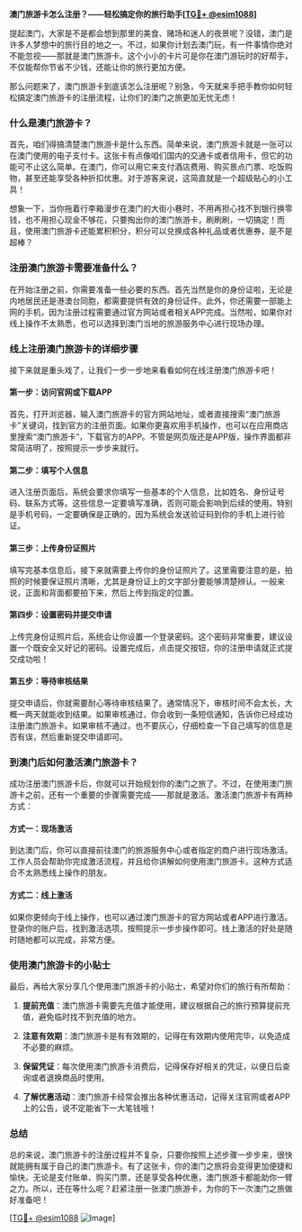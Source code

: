 **澳门旅游卡怎么注册？——轻松搞定你的旅行助手[[TG💪+ @esim1088](https://t.me/s/esim1088)]**

提起澳门，大家是不是都会想到那里的美食、赌场和迷人的夜景呢？没错，澳门是许多人梦想中的旅行目的地之一。不过，如果你计划去澳门玩，有一件事情你绝对不能忽视——那就是澳门旅游卡。这个小小的卡片可是你在澳门游玩时的好帮手，不仅能帮你节省不少钱，还能让你的旅行更加方便。

那么问题来了，澳门旅游卡到底该怎么注册呢？别急，今天就来手把手教你如何轻松搞定澳门旅游卡的注册流程，让你们的澳门之旅更加无忧无虑！

### 什么是澳门旅游卡？

首先，咱们得搞清楚澳门旅游卡是什么东西。简单来说，澳门旅游卡就是一张可以在澳门使用的电子支付卡。这张卡有点像咱们国内的交通卡或者信用卡，但它的功能可不止这么简单。在澳门，你可以用它来支付酒店费用、购买景点门票、吃饭购物，甚至还能享受各种折扣优惠。对于游客来说，这简直就是一个超级贴心的小工具！

想象一下，当你拖着行李箱漫步在澳门的大街小巷时，不用再担心找不到银行换零钱，也不用担心现金不够花，只要掏出你的澳门旅游卡，刷刷刷，一切搞定！而且，使用澳门旅游卡还能累积积分，积分可以兑换成各种礼品或者优惠券，是不是超棒？

### 注册澳门旅游卡需要准备什么？

在开始注册之前，你需要准备一些必要的东西。首先当然是你的身份证啦，无论是内地居民还是港澳台同胞，都需要提供有效的身份证件。此外，你还需要一部能上网的手机，因为注册过程需要通过官方网站或者相关APP完成。当然啦，如果你对线上操作不太熟悉，也可以选择到澳门当地的旅游服务中心进行现场办理。

### 线上注册澳门旅游卡的详细步骤

接下来就是重头戏了，让我们一步一步地来看看如何在线注册澳门旅游卡吧！

#### 第一步：访问官网或下载APP

首先，打开浏览器，输入澳门旅游卡的官方网站地址，或者直接搜索“澳门旅游卡”关键词，找到官方的注册页面。如果你更喜欢用手机操作，也可以在应用商店里搜索“澳门旅游卡”，下载官方的APP。不管是网页版还是APP版，操作界面都非常简洁明了，按照提示一步步来就行。

#### 第二步：填写个人信息

进入注册页面后，系统会要求你填写一些基本的个人信息，比如姓名、身份证号码、联系方式等。这些信息一定要填写准确，否则可能会影响到后续的使用。特别是手机号码，一定要确保是正确的，因为系统会发送验证码到你的手机上进行验证。

#### 第三步：上传身份证照片

填写完基本信息后，接下来就需要上传你的身份证照片了。这里需要注意的是，拍照的时候要保证照片清晰，尤其是身份证上的文字部分要能够清楚辨认。一般来说，正面和背面都要拍下来，然后上传到指定的位置。

#### 第四步：设置密码并提交申请

上传完身份证照片后，系统会让你设置一个登录密码。这个密码非常重要，建议设置一个既安全又好记的密码。设置完成后，点击提交按钮，你的注册申请就正式提交成功啦！

#### 第五步：等待审核结果

提交申请后，你就需要耐心等待审核结果了。通常情况下，审核时间不会太长，大概一两天就能收到结果。如果审核通过，你会收到一条短信通知，告诉你已经成功注册澳门旅游卡。如果审核不通过，也不要灰心，仔细检查一下自己填写的信息是否有误，然后重新提交申请即可。

### 到澳门后如何激活澳门旅游卡？

成功注册澳门旅游卡后，你就可以开始规划你的澳门之旅了。不过，在使用澳门旅游卡之前，还有一个重要的步骤需要完成——那就是激活。激活澳门旅游卡有两种方式：

#### 方式一：现场激活

到达澳门后，你可以直接前往澳门的旅游服务中心或者指定的商户进行现场激活。工作人员会帮助你完成激活流程，并且给你讲解如何使用澳门旅游卡。这种方式适合不太熟悉线上操作的朋友。

#### 方式二：线上激活

如果你更倾向于线上操作，也可以通过澳门旅游卡的官方网站或者APP进行激活。登录你的账户后，找到激活选项，按照提示一步步操作即可。线上激活的好处是随时随地都可以完成，非常方便。

### 使用澳门旅游卡的小贴士

最后，再给大家分享几个使用澳门旅游卡的小贴士，希望对你们的旅行有所帮助：

1. **提前充值**：澳门旅游卡需要先充值才能使用，建议根据自己的旅行预算提前充值，避免临时找不到充值的地方。
   
2. **注意有效期**：澳门旅游卡是有有效期的，记得在有效期内使用完毕，以免造成不必要的麻烦。

3. **保留凭证**：每次使用澳门旅游卡消费后，记得保存好相关的凭证，以便日后查询或者退换商品时使用。

4. **了解优惠活动**：澳门旅游卡经常会推出各种优惠活动，记得关注官网或者APP上的公告，说不定能省下一大笔钱哦！

### 总结

总的来说，澳门旅游卡的注册过程并不复杂，只要你按照上述步骤一步步来，很快就能拥有属于自己的澳门旅游卡。有了这张卡，你的澳门之旅将会变得更加便捷和愉快。无论是支付账单、购买门票，还是享受各种优惠，澳门旅游卡都能助你一臂之力。所以，还在等什么呢？赶紧注册一张澳门旅游卡，为你的下一次澳门之旅做好准备吧！

[[TG💪+ @esim1088](https://t.me/s/esim1088) ![Image](https://i.postimg.cc/4NQfJmqS/Snipaste-2025-05-13-00-14-12.png)]